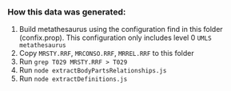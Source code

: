 ### How this data was generated:

1. Build metathesaurus using the configuration find in this folder (confix.prop). This configuration only includes level 0 `UMLS metathesaurus`
1. Copy `MRSTY.RRF`, `MRCONSO.RRF`, `MRREL.RRF` to this folder
1. Run `grep T029 MRSTY.RRF > T029`
1. Run `node extractBodyPartsRelationships.js`
1. Run `node extractDefinitions.js`
